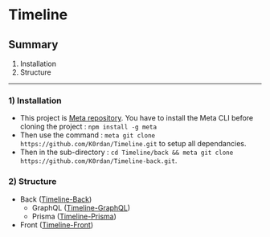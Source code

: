 # Timeline

## Summary
1) Installation
2) Structure
---

### 1) Installation
- This project is [Meta repository](https://github.com/mateodelnorte/meta). You have to install the Meta CLI before cloning the project : 
`npm install -g meta`
- Then use the command : `meta git clone https://github.com/K0rdan/Timeline.git` to setup all dependancies.
- Then in the sub-directory : `cd Timeline/back && meta git clone https://github.com/K0rdan/Timeline-back.git`.

### 2) Structure
- Back ([Timeline-Back](https://github.com/K0rdan/Timeline-Back))
  - GraphQL ([Timeline-GraphQL](https://github.com/K0rdan/Timeline-GraphQL))
  - Prisma ([Timeline-Prisma](https://github.com/K0rdan/Timeline-Prisma))
- Front ([Timeline-Front](https://github.com/K0rdan/Timeline-Front)) 
